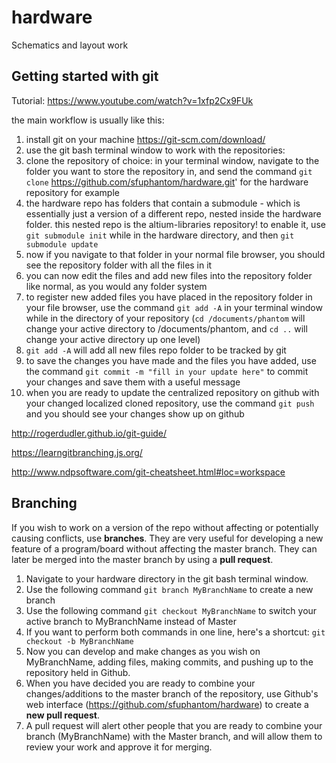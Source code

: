 # hardware
Schematics and layout work 

## Getting started with git

Tutorial: https://www.youtube.com/watch?v=1xfp2Cx9FUk

the main workflow is usually like this:

1. install git on your machine https://git-scm.com/download/
2. use the git bash terminal window to work with the repositories:
3. clone the repository of choice: in your terminal window, navigate to the folder you want to store the repository in, and send the command `git clone` https://github.com/sfuphantom/hardware.git' for the hardware repository for example
4. the hardware repo has folders that contain a submodule - which is essentially just a version of a different repo, nested inside the hardware folder. this nested repo is the altium-libraries repository! to enable it, use `git submodule init` while in the hardware directory, and then `git submodule update`
5. now if you navigate to that folder in your normal file browser, you should see the repository folder with all the files in it
6. you can now edit the files and add new files into the repository folder like normal, as you would any folder system
7. to register new added files you have placed in the repository folder in your file browser, use the command `git add -A` in your terminal window while in the directory of your repository (`cd /documents/phantom` will change your active directory to /documents/phantom, and `cd ..` will change your active directory up one level)
8. `git add -A` will add all new files repo folder to be tracked by git
9. to save the changes you have made and the files you have added, use the command `git commit -m "fill in your update here"` to commit your changes and save them with a useful message
10. when you are ready to update the centralized repository on github with your changed localized cloned repository, use the command `git push` and you should see your changes show up on github

http://rogerdudler.github.io/git-guide/

https://learngitbranching.js.org/

http://www.ndpsoftware.com/git-cheatsheet.html#loc=workspace

## Branching

If you wish to work on a version of the repo without affecting or potentially causing conflicts, use **branches**. They are very useful for developing a new feature of a program/board without affecting the master branch. They can later be merged into the master branch by using a **pull request**. 
1. Navigate to your hardware directory in the git bash terminal window.
2. Use the following command `git branch MyBranchName` to create a new branch
3. Use the following command `git checkout MyBranchName` to switch your active branch to MyBranchName instead of Master
4. If you want to perform both commands in one line, here's a shortcut: `git checkout -b MyBranchName`
5. Now you can develop and make changes as you wish on MyBranchName, adding files, making commits, and pushing up to the repository held in Github. 
6. When you have decided you are ready to combine your changes/additions to the master branch of the repository, use Github's web interface (https://github.com/sfuphantom/hardware) to create a **new pull request**.
7. A pull request will alert other people that you are ready to combine your branch (MyBranchName) with the Master branch, and will allow them to review your work and approve it for merging. 

